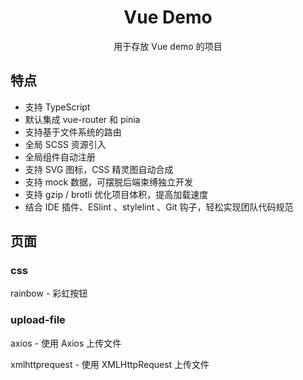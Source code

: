 <h1 style="text-align: center">Vue Demo</h1>

<p style="text-align: center">用于存放 Vue demo 的项目</p>


## 特点

- 支持 TypeScript
- 默认集成 vue-router 和 pinia
- 支持基于文件系统的路由
- 全局 SCSS 资源引入
- 全局组件自动注册
- 支持 SVG 图标，CSS 精灵图自动合成
- 支持 mock 数据，可摆脱后端束缚独立开发
- 支持 gzip / brotli 优化项目体积，提高加载速度
- 结合 IDE 插件、ESlint 、stylelint 、Git 钩子，轻松实现团队代码规范

## 页面

### css

rainbow - 彩虹按钮

### upload-file

axios - 使用 Axios 上传文件

xmlhttprequest - 使用 XMLHttpRequest 上传文件

